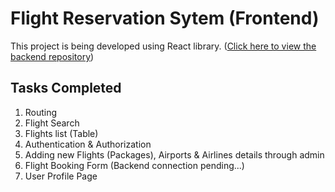 # Flight Reservation Sytem (Frontend)

This project is being developed using React library.
([Click here to view the backend repository](https://github.com/CachingNik/CP2-FRS-Backend))

## Tasks Completed

1. Routing
2. Flight Search
3. Flights list (Table)
4. Authentication & Authorization
5. Adding new Flights (Packages), Airports & Airlines details through admin
6. Flight Booking Form (Backend connection pending...)
7. User Profile Page
